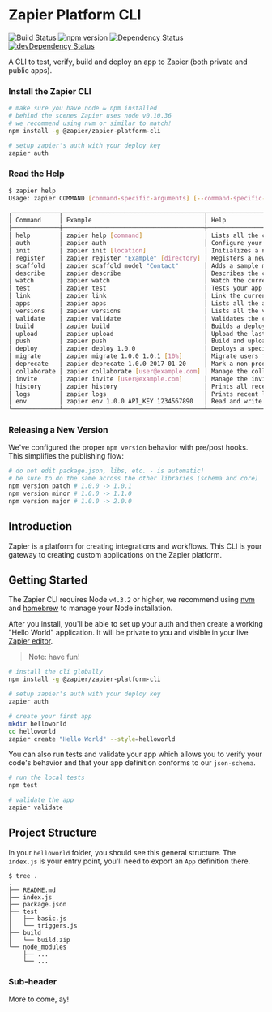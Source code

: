 # Zapier Platform CLI

[![Build Status](https://travis-ci.com/zapier/zapier-platform-cli.svg?token=J7yzswuWzN3zrXDd3zFT&branch=master)](https://travis-ci.org/zapier/zapier-platform-cli)
[![npm version](https://badge.fury.io/js/zapier-platform-cli.svg)](http://badge.fury.io/js/zapier-platform-cli)
[![Dependency Status](https://david-dm.org/zapier/zapier-platform-cli.svg)](https://david-dm.org/zapier/zapier-platform-cli)
[![devDependency Status](https://david-dm.org/zapier/zapier-platform-cli/dev-status.svg)](https://david-dm.org/zapier/zapier-platform-cli#info=devDependencies)

A CLI to test, verify, build and deploy an app to Zapier (both private and public apps).


### Install the Zapier CLI

```bash
# make sure you have node & npm installed
# behind the scenes Zapier uses node v0.10.36
# we recommend using nvm or similar to match!
npm install -g @zapier/zapier-platform-cli

# setup zapier's auth with your deploy key
zapier auth
```

### Read the Help

```bash
$ zapier help
Usage: zapier COMMAND [command-specific-arguments] [--command-specific-options]

┌─────────────┬───────────────────────────────────────┬────────────────────────────────────────────────────────────────────────────┐
│ Command     │ Example                               │ Help                                                                       │
├─────────────┼───────────────────────────────────────┼────────────────────────────────────────────────────────────────────────────┤
│ help        │ zapier help [command]                 │ Lists all the commands you can use.                                        │
│ auth        │ zapier auth                           │ Configure your `/Users/bryanhelmig/.zapierrc` with a deploy key.           │
│ init        │ zapier init [location]                │ Initializes a new zapier app in a directory.                               │
│ register    │ zapier register "Example" [directory] │ Registers a new app in your account.                                       │
│ scaffold    │ zapier scaffold model "Contact"       │ Adds a sample model, trigger, action or search to your app.                │
│ describe    │ zapier describe                       │ Describes the current app.                                                 │
│ watch       │ zapier watch                          │ Watch the current project.                                                 │
│ test        │ zapier test                           │ Tests your app via `npm test`.                                             │
│ link        │ zapier link                           │ Link the current directory to an app you have access to.                   │
│ apps        │ zapier apps                           │ Lists all the apps you can access.                                         │
│ versions    │ zapier versions                       │ Lists all the versions of the current app.                                 │
│ validate    │ zapier validate                       │ Validates the current project.                                             │
│ build       │ zapier build                          │ Builds a deployable zip from the current directory.                        │
│ upload      │ zapier upload                         │ Upload the last build as a version.                                        │
│ push        │ zapier push                           │ Build and upload a new version of the current app - does not deploy.       │
│ deploy      │ zapier deploy 1.0.0                   │ Deploys a specific version to a production.                                │
│ migrate     │ zapier migrate 1.0.0 1.0.1 [10%]      │ Migrate users from one version to another.                                 │
│ deprecate   │ zapier deprecate 1.0.0 2017-01-20     │ Mark a non-production version of your app as deprecated by a certain date. │
│ collaborate │ zapier collaborate [user@example.com] │ Manage the collaborators on your project. Can optionally --remove.         │
│ invite      │ zapier invite [user@example.com]      │ Manage the invitees/testers on your project. Can optionally --remove.      │
│ history     │ zapier history                        │ Prints all recent history for your app.                                    │
│ logs        │ zapier logs                           │ Prints recent logs. See help for filter arguments.                         │
│ env         │ zapier env 1.0.0 API_KEY 1234567890   │ Read and write environment variables.                                      │
└─────────────┴───────────────────────────────────────┴────────────────────────────────────────────────────────────────────────────┘

```

### Releasing a New Version

We've configured the proper `npm version` behavior with pre/post hooks. This simplifies the publishing flow:

```bash
# do not edit package.json, libs, etc. - is automatic!
# be sure to do the same across the other libraries (schema and core)
npm version patch # 1.0.0 -> 1.0.1
npm version minor # 1.0.0 -> 1.1.0
npm version major # 1.0.0 -> 2.0.0
```

## Introduction

Zapier is a platform for creating integrations and workflows. This CLI is your gateway to creating custom applications on the Zapier platform.


## Getting Started

The Zapier CLI requires Node `v4.3.2` or higher, we recommend using [nvm](https://github.com/creationix/nvm) and [homebrew](http://brew.sh/) to manage your Node installation.

After you install, you'll be able to set up your auth and then create a working "Hello World" application. It will be private to you and visible in your live [Zapier editor](https://zapier.com/app/editor).

> Note: have fun!

```bash
# install the cli globally
npm install -g @zapier/zapier-platform-cli

# setup zapier's auth with your deploy key
zapier auth

# create your first app
mkdir helloworld
cd helloworld
zapier create "Hello World" --style=helloworld
```

You can also run tests and validate your app which allows you to verify your code's behavior and that your app definition conforms to our `json-schema`.

```bash
# run the local tests
npm test

# validate the app
zapier validate
```


## Project Structure

In your `helloworld` folder, you should see this general structure. The `index.js` is your entry point, you'll need to export an `App` definition there.

```plain
$ tree .
.
├── README.md
├── index.js
├── package.json
├── test
│   ├── basic.js
│   └── triggers.js
├── build
│   └── build.zip
└── node_modules
    ├── ...
    └── ...
```


### Sub-header

More to come, ay!
